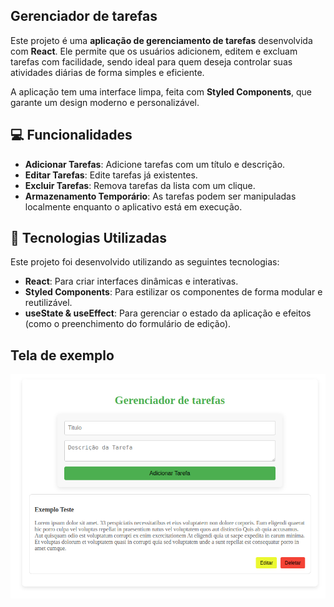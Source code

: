 
## Gerenciador de tarefas

Este projeto é uma **aplicação de gerenciamento de tarefas** desenvolvida com **React**. Ele permite que os usuários adicionem, editem e excluam tarefas com facilidade, sendo ideal para quem deseja controlar suas atividades diárias de forma simples e eficiente.

A aplicação tem uma interface limpa, feita com **Styled Components**, que garante um design moderno e personalizável.

## 💻 Funcionalidades

- **Adicionar Tarefas**: Adicione tarefas com um título e descrição.
- **Editar Tarefas**: Edite tarefas já existentes.
- **Excluir Tarefas**: Remova tarefas da lista com um clique.
- **Armazenamento Temporário**: As tarefas podem ser manipuladas localmente enquanto o aplicativo está em execução.

## 🚀 Tecnologias Utilizadas

Este projeto foi desenvolvido utilizando as seguintes tecnologias:

- **React**: Para criar interfaces dinâmicas e interativas.
- **Styled Components**: Para estilizar os componentes de forma modular e reutilizável.
- **useState & useEffect**: Para gerenciar o estado da aplicação e efeitos (como o preenchimento do formulário de edição).

## Tela de exemplo
![Imagem](src/assets/exemplo.png)

